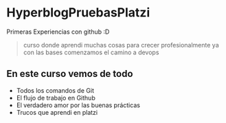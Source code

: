 # HyperblogPruebasPlatzi
Primeras Experiencias con github :D

>curso donde aprendi muchas cosas para crecer profesionalmente 
>ya con las bases comenzamos el camino a devops

## En este curso vemos de todo
* Todos los comandos de Git
* El flujo de trabajo en Github
* El verdadero amor por las buenas prácticas
* Trucos que aprendi en platzi
